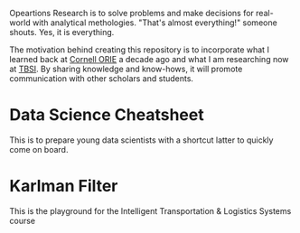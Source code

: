 Opeartions Research is to solve problems and make decisions for real-world with analytical methologies. "That's almost everything!" someone shouts. Yes, it is everything. 

The motivation behind creating this repository is to incorporate what I learned back at [Cornell ORIE](https://www.orie.cornell.edu/orie) a decade ago and what I am researching now at [TBSI](http://www.tbsi.edu.cn/). By sharing knowledge and know-hows, it will promote communication with other scholars and students.

# Data Science Cheatsheet

This is to prepare young data scientists with a shortcut latter to quickly come on board.

# Karlman Filter
This is the playground for the Intelligent Transportation &amp; Logistics Systems course
